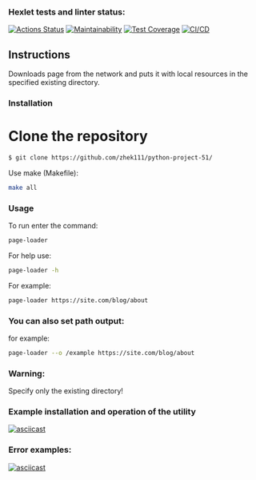 ### Hexlet tests and linter status:
[![Actions Status](https://github.com/M1RRoN/python-project-51/workflows/hexlet-check/badge.svg)](https://github.com/M1RRoN/python-project-51/actions)
[![Maintainability](https://api.codeclimate.com/v1/badges/f2a044c7c180e8c11713/maintainability)](https://codeclimate.com/github/M1RRoN/python-project-51/maintainability)
[![Test Coverage](https://api.codeclimate.com/v1/badges/f2a044c7c180e8c11713/test_coverage)](https://codeclimate.com/github/M1RRoN/python-project-51/test_coverage)
[![CI/CD](https://github.com/M1RRoN/python-project-51/actions/workflows/CI_CHECK.yml/badge.svg)](https://github.com/M1RRoN/python-project-51/actions/workflows/CI_CHECK.yml)



## Instructions

Downloads page from the network and puts it with local resources in the specified existing directory.

### Installation

# Clone the repository


```bash
$ git clone https://github.com/zhek111/python-project-51/
```

Use make (Makefile):


```bash
make all
```


### Usage

To run enter the command:
```bash
page-loader
```
For help use: 
```bash
page-loader -h
```
For example:
```bash
page-loader https://site.com/blog/about
```
### You can also set path output:

for example: 
```bash
page-loader --o /example https://site.com/blog/about
```



### Warning:
Specify only the existing directory!


### Example installation and operation of the utility
[![asciicast](https://asciinema.org/a/5hayAnLleOEQ5JE1oGHvHm860.svg)](https://asciinema.org/a/5hayAnLleOEQ5JE1oGHvHm860)

### Error examples:
[![asciicast](https://asciinema.org/a/LposXXTRmZjwdC5EzXnkf7mO0.svg)](https://asciinema.org/a/LposXXTRmZjwdC5EzXnkf7mO0)
